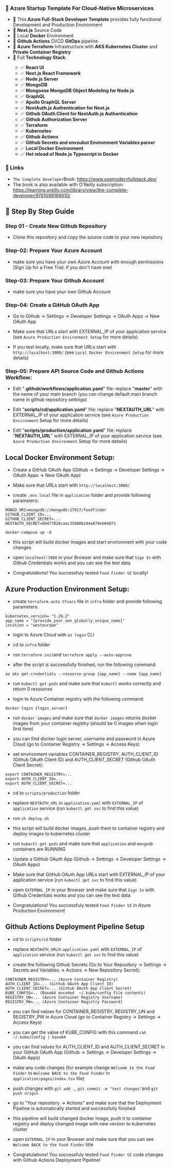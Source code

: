 ### 📖 Azure Startup Template For Cloud-Native Microservices

<ul style="list-style-type:disc">
  <li>📖 This <b>Azure Full-Stack Developer Template</b> provides fully functional Development and Production Environment</li>
    <li>📖 <b>Next.js</b> Source Code</li>
    <li>📖 Local <b>Docker</b> Environment</li>
    <li>📖 <b>Github Actions</b> CI/CD <b>GitOps</b> pipeline</li>
    <li>📖 <b>Azure Terraform</b> Infrastructure with <b>AKS Kubernetes Cluster</b> and <b>Private Container Registry</b></li>
  <li>📖 Full <b>Technology Stack</b>:</li>
  <ul>
    <li>✅ <b>React UI</b></li>  
    <li>✅ <b>Next.js React Framework</b></li>
    <li>✅ <b>Node.js Server</b></li>    
    <li>✅ <b>MongoDB</b></li>
    <li>✅ <b>Mongoose MongoDB Object Modeling for Node.js</b></li>        
    <li>✅ <b>GraphQL</b></li>
    <li>✅ <b>Apollo GraphQL Server</b></li>
    <li>✅ <b>NextAuth.js Authentication for Next.js</b></li>
    <li>✅ <b>Github OAuth Client for NextAuth.js Authentication</b></li>
    <li>✅ <b>Github Authorization Server</b></li>
    <li>✅ <b>Terraform</b></li>
    <li>✅ <b>Kubernetes</b></li>
    <li>✅ <b>Github Actions</b></li>
    <li>✅ <b>Github Secrets and envsubst Environment Variables parser</b></li>    
    <li>✅ <b>Local Docker Environment</b></li>
    <li>✅ <b>Hot reload of Node.js Typescript in Docker</b></li>
  </ul>
</ul>

### 📖 Links

- `The Complete Developer`Book: https://www.usemodernfullstack.dev/
- The book is also available with O'Reilly subscription: https://learning.oreilly.com/library/view/the-complete-developer/9781098168810/


## 📖 Step By Step Guide

### Step 01 - Create New Github Repository

- Clone this repository and copy the source code to your new repository

### Step-02: Prepare Your Azure Account

- make sure you have your own Azure Account with enough permissions (Sign Up for a Free Trial, if you don't have one)

### Step-03: Prepare Your Github Account

- make sure you have your own Github Account

### Step-04: Create a GitHub OAuth App

- Go to Github -> Settings -> Developer Settings -> OAuth Apps -> New OAuth App

- Make sure that URLs start with EXTERNAL_IP of your application service (see `Azure Production Environment Setup` for more details)

- If you test locally, make sure that URLs start with `http://localhost:3000/` (see `Local Docker Environment Setup` for more details)


### Step-05: Prepare API Source Code and Github Actions Workflow:

- Edit "**.github/workflows/application.yaml**" file: replace "**master**" with the name of your main branch (you can change default main branch name in github repository settings)

- Edit "**scripts/cd/application.yaml**" file: replace "**NEXTAUTH_URL**" with EXTERNAL_IP of your application service (see `Azure Production Environment` Setup for more details)

- Edit "**scripts/production/application.yaml**" file: replace "**NEXTAUTH_URL**" with EXTERNAL_IP of your application service (see `Azure Production Environment` Setup for more details)



## Local Docker Environment Setup:

- Create a GitHub OAuth App (Github -> Settings -> Developer Settings -> OAuth Apps -> New OAuth App)

- Make sure that URLs start with `http://localhost:3000/`

- create `.env.local` file in `application` folder and provide following parameters:

```
MONGO_URI=mongodb://mongodb:27017/foodfinder
GITHUB_CLIENT_ID=...
GITHUB_CLIENT_SECRET=...
NEXTAUTH_SECRET=60477026caac35080b244a879eb84873
```

```
docker-compose up -d
```

- this script will build docker images and start environment with your code changes

- open `localhost:3000` in your Browser and make sure that `Sign In` with Github Credentials works and you can see the test data


- Congratulations! You successfuly tested `Food Finder UI` locally!


## Azure Production Environment Setup:

- create `terraform.auto.tfvars` file in `infra` folder and provide following parameters:

```
kubernetes_version= "1.29.2"
app_name = "{provide_your_own_globally_unique_name}" 
location = "westeurope"
```

- login to Azure Cloud with `az login` CLI

- cd to `infra` folder

- run `terraform init`and `terraform apply --auto-approve`

- after the script is successfully finished, run the following command:

```
az aks get-credentials --resource-group {app_name} --name {app_name}
```

- run `kubectl get pods` and make sure that `kubectl` works correctly and return 0 resources

- login to Azure Container registry with the following command:

```
docker login {login_server}
```

- run `docker images` and make sure that `docker images` returns docker images from your container registry (should be 0 images when login first time)

- you can find docker login server, username and password in Azure Cloud (go to Container Registry -> Settings -> Access Keys)

- set environment variables CONTAINER_REGISTRY, AUTH_CLIENT_ID (Github OAuth Client ID) and AUTH_CLIENT_SECRET (Github OAuth Client Secret):

```
export CONTAINER_REGISTRY=...
export AUTH_CLIENT_ID=...
export AUTH_CLIENT_SECRET=...
```

- cd to `scripts/production` folder

- replace `NEXTAUTH_URL` in `application.yaml` with `EXTERNAL_IP` of `application` service (run `kubectl get svc` to find this value)

- run `sh deploy.sh`

- this script will build docker images, push them to container registry and deploy images to kubernetes cluster

- run `kubectl get pods` and make sure that `application` and `mongodb` containers are RUNNING

- Update a GitHub OAuth App (Github -> Settings -> Developer Settings -> OAuth Apps)

- Make sure that GitHub OAuth App URLs start with EXTERNAL_IP of your application service (run `kubectl get svc` to find this value)

- open `EXTERNAL_IP` in your Browser and make sure that `Sign In` with Github Credentials works and you can see the test data


- Congratulations! You successfuly tested `Food Finder UI` in Azure Production Environment!



## Github Actions Deployment Pipeline Setup

- cd to `scripts/cd` folder

- replace `NEXTAUTH_URL`in `application.yaml` with `EXTERNAL_IP` of `application` service (run `kubectl get svc` to find this value)

- create the following Github Secrets (Go to Your Repository -> Settings -> Secrets and Variables -> Actions -> New Repository Secret):

```
CONTAINER_REGISTRY=... (Azure Container Registry)
AUTH_CLIENT_ID=... (Github OAuth App Client ID)
AUTH_CLIENT_SECRET=... (Github OAuth App Client Secret)
KUBE_CONFIG=.. (Base64 encoded  ~/.kube/config file contents)
REGISTRY_UN=... (Azure Container Registry Username)
REGISTRY_PW=... (Azure Container Registry Password)
```

- you can find values for CONTAINER_REGISTRY, REGISTRY_UN and REGISTRY_PW in Azure Cloud (go to Container Registry -> Settings -> Access Keys)

- you can get the value of KUBE_CONFIG with this command `cat ~/.kube/config | base64`

- you can find values for AUTH_CLIENT_ID and AUTH_CLIENT_SECRET in your GitHub OAuth App (Github -> Settings -> Developer Settings -> OAuth Apps)

- make any code changes (for example change `Welcome to the Food Finder` to `Welcome BACK to the Food Finder` in `application/pages/index.tsx` file)

- push changes with `git add .`, `git commit -m "test changes"`and `git push origin`

- go to "Your repository -> Actions" and make sure that the Deployment Pipeline is automatically started and successfully finished

- this pipeline will build changed docker image, push it to container registry and deploy changed image with new version to kubernetes cluster

- open `EXTERNAL_IP` in your Browser and make sure that you can see `Welcome BACK to the Food Finder` title


- Congratulations! You successfuly tested `Food Finder UI` code changes with Github Actions Deployment Pipeline!




